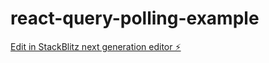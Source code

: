 # react-query-polling-example

[Edit in StackBlitz next generation editor ⚡️](https://stackblitz.com/~/github.com/jerryzhou196/react-query-polling-example)